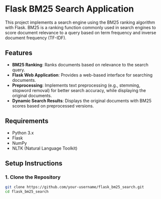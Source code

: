 # Flask BM25 Search Application

This project implements a search engine using the BM25 ranking algorithm with Flask. BM25 is a ranking function commonly used in search engines to score document relevance to a query based on term frequency and inverse document frequency (TF-IDF).

## Features

- **BM25 Ranking**: Ranks documents based on relevance to the search query.
- **Flask Web Application**: Provides a web-based interface for searching documents.
- **Preprocessing**: Implements text preprocessing (e.g., stemming, stopword removal) for better search accuracy, while displaying the original documents.
- **Dynamic Search Results**: Displays the original documents with BM25 scores based on preprocessed versions.

## Requirements

- Python 3.x
- Flask
- NumPy
- NLTK (Natural Language Toolkit)

## Setup Instructions

### 1. Clone the Repository

```bash
git clone https://github.com/your-username/flask_bm25_search.git
cd flask_bm25_search
